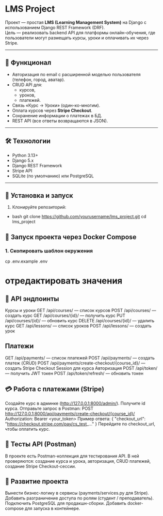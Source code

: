 # LMS Project

Проект — простая **LMS (Learning Management System)** на Django с использованием Django REST Framework (DRF).  
Цель — реализовать backend API для платформы онлайн-обучения, где пользователи могут размещать курсы, уроки и оплачивать их через Stripe.

---

## 📌 Функционал

- Авторизация по email с расширенной моделью пользователя (телефон, город, аватар).  
- CRUD API для:
  - курсов,
  - уроков,
  - платежей.  
- Связь «Курс → Уроки» (один-ко-многим).  
- Оплата курсов через **Stripe Checkout**.  
- Сохранение информации о платежах в БД.  
- REST API (все ответы возвращаются в JSON).  

---

## 🛠 Технологии

- Python 3.13+  
- Django 5.x  
- Django REST Framework  
- Stripe API  
- SQLite (по умолчанию) или PostgreSQL  

---

## 🚀 Установка и запуск

1. Клонируйте репозиторий:

- bash
git clone https://github.com/yourusername/lms_project.git
cd lms_project

## 🚀 Запуск проекта через Docker Compose

### 1. Скопировать шаблон окружения

cp .env.example .env
# отредактировать значения

## 📡 API эндпоинты
Курсы и уроки
GET /api/courses/ — список курсов
POST /api/courses/ — создать курс
GET /api/courses/{id}/ — получить курс
PUT /api/courses/{id}/ — обновить курс
DELETE /api/courses/{id}/ — удалить курс
GET /api/lessons/ — список уроков
POST /api/lessons/ — создать урок
## Платежи
GET /api/payments/ — список платежей
POST /api/payments/ — создать платеж (CRUD)
POST /api/payments/create-checkout/{course_id}/ — создать Stripe Checkout Session для курса
Авторизация
POST /api/token/ — получить JWT токен
POST /api/token/refresh/ — обновить токен
## 💳 Работа с платежами (Stripe)
Создайте курс в админке (http://127.0.0.1:8000/admin/).
Получите id курса.
Отправьте запрос в Postman:
POST http://127.0.0.1:8000/api/payments/create-checkout/{course_id}/
Authorization: Bearer <your_token>
Пример ответа:
{
  "checkout_url": "https://checkout.stripe.com/pay/cs_test_..."
}
Перейдите по checkout_url, чтобы оплатить курс.
## 🧪 Тесты API (Postman)
В проекте есть Postman-коллекция для тестирования API.
В ней проверяются:
создание курса и урока,
авторизация,
CRUD платежей,
создание Stripe Checkout-сессии.
## 📖 Развитие проекта
Вынести бизнес-логику в сервисы (payments/services.py для Stripe).
Добавить разграничение доступа по ролям (студент / преподаватель).
Подключить PostgreSQL для продакшн-сборки.
Добавить docker-compose для запуска в контейнере.